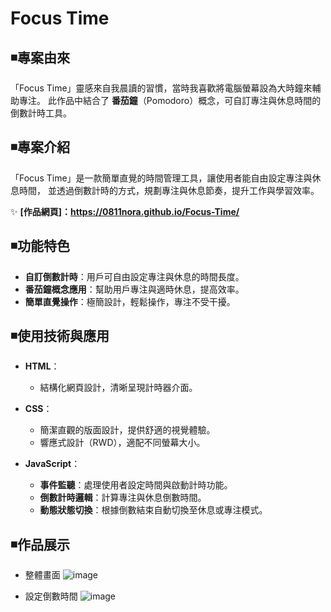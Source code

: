 # Focus Time

## ◾專案由來  
「Focus Time」靈感來自我晨讀的習慣，當時我喜歡將電腦螢幕設為大時鐘來輔助專注。
此作品中結合了 **番茄鐘**（Pomodoro）概念，可自訂專注與休息時間的倒數計時工具。

## ◾專案介紹  
「Focus Time」是一款簡單直覺的時間管理工具，讓使用者能自由設定專注與休息時間，
並透過倒數計時的方式，規劃專注與休息節奏，提升工作與學習效率。

✨ **[作品網頁]：https://0811nora.github.io/Focus-Time/**

## ◾功能特色  
- **自訂倒數計時**：用戶可自由設定專注與休息的時間長度。  
- **番茄鐘概念應用**：幫助用戶專注與適時休息，提高效率。  
- **簡單直覺操作**：極簡設計，輕鬆操作，專注不受干擾。  

## ◾使用技術與應用  
- **HTML**：  
  - 結構化網頁設計，清晰呈現計時器介面。  

- **CSS**：  
  - 簡潔直觀的版面設計，提供舒適的視覺體驗。  
  - 響應式設計（RWD），適配不同螢幕大小。  

- **JavaScript**：  
  - **事件監聽**：處理使用者設定時間與啟動計時功能。  
  - **倒數計時邏輯**：計算專注與休息倒數時間。  
  - **動態狀態切換**：根據倒數結束自動切換至休息或專注模式。  

## ◾作品展示  
- 整體畫面
  ![image](https://github.com/user-attachments/assets/9987844d-6f66-4c68-90e5-1adde88060be)

- 設定倒數時間
  ![image](https://github.com/user-attachments/assets/26a0f73f-5714-4bb8-b4f4-ae6c8d4625dc)

